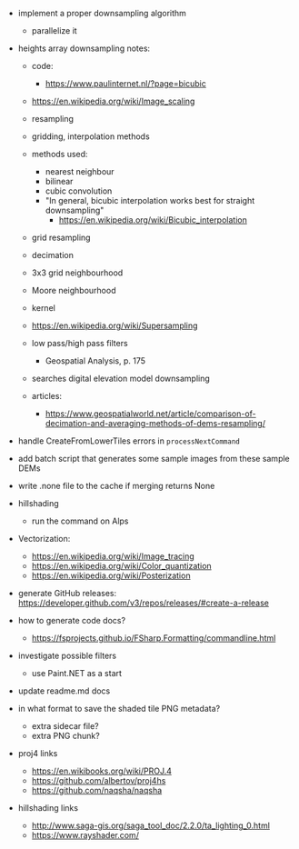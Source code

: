 ﻿- implement a proper downsampling algorithm
    - parallelize it

- heights array downsampling notes:
    - code: 
        - https://www.paulinternet.nl/?page=bicubic
    - https://en.wikipedia.org/wiki/Image_scaling
    - resampling
    - gridding, interpolation methods
    - methods used: 
        - nearest neighbour
        - bilinear
        - cubic convolution
        - "In general, bicubic interpolation works best for straight downsampling"
            - https://en.wikipedia.org/wiki/Bicubic_interpolation
    - grid resampling
    - decimation
    - 3x3 grid neighbourhood
    - Moore neighbourhood
    - kernel
    - https://en.wikipedia.org/wiki/Supersampling
    - low pass/high pass filters
        - Geospatial Analysis, p. 175

    - searches
        digital elevation model downsampling
        
    - articles:
        - https://www.geospatialworld.net/article/comparison-of-decimation-and-averaging-methods-of-dems-resampling/

- handle CreateFromLowerTiles errors in `processNextCommand`

- add batch script that generates some sample images from these sample DEMs

- write .none file to the cache if merging returns None

- hillshading
    - run the command on Alps

- Vectorization: 
    - https://en.wikipedia.org/wiki/Image_tracing
    - https://en.wikipedia.org/wiki/Color_quantization
    - https://en.wikipedia.org/wiki/Posterization

- generate GitHub releases: https://developer.github.com/v3/repos/releases/#create-a-release

- how to generate code docs?
    - https://fsprojects.github.io/FSharp.Formatting/commandline.html

- investigate possible filters
    - use Paint.NET as a start
    
- update readme.md docs

- in what format to save the shaded tile PNG metadata?  
    - extra sidecar file?
    - extra PNG chunk?

- proj4 links
    - https://en.wikibooks.org/wiki/PROJ.4
    - https://github.com/albertov/proj4hs
    - https://github.com/naqsha/naqsha
- hillshading links
    - http://www.saga-gis.org/saga_tool_doc/2.2.0/ta_lighting_0.html
    - https://www.rayshader.com/
